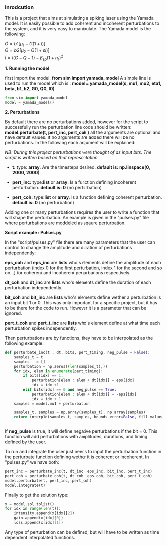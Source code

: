 ### Inrodcution </md>


This is a project that aims at simulating a spiking laser using the Yamada model. It is easily possible to add coherent and incoherent perturbations to the system, and it is very easy to manipulate.
The Yamada model is the following:

$\dot{G} = b1 \left[\mu_1 - G(1+I) \right]$\
$\dot{Q} = b2 \left[ \mu_2 - Q(1+sI ) \right]$ \
$\dot{I} = I \left(G - Q - 1\right) - \beta_{sp} (1+\eta_1)^2$


**1. Running the model**

first import the model: **from sim import yamada\_model**
A simple line is used to run the model which is : **model = yamada\_model(s, mu1, mu2, eta1, beta, b1, b2, G0, Q0, I0)**
```python
from sim import yamada_model
model = yamada_model()

```

**2. Perturbations**

By default there are no perturbations added, however for the script to successfully run the perturbation line code should be written:\
**model.perturbate(t, pert_inc, pert_coh )**
all the arguments are optional and have default values. If no arguments are added there will be no perturbations. In the following each argument will be explained:

_NB: During this project perturbations were thought of as input bits. The script is written based on that representation._

- **t:** type: **array**. Are the timesteps desired. **default is: np.linspace(0, 2000, 2000)**

- **pert_inc:** type:**list** or **array**. Is a function defining incoherent perturbation. **default is: 0** (no perturbation)

- **pert_coh:** type:**list** or **array**. Is a function defining coherent perturbation. **default is: 0** (no perturbation)

Adding one or many perturbations requires the user to write a function that will shape the perturbation. An example is given in the "pulses.py" file where perturbations are moddeled as sqaure perturbation.

**Script example : Pulses.py**

In the "script/pulses.py" file there are many parameters that the user can control to change the amplitude and duration of perturbations independently:

**eps_coh** and **eps_inc** are **lists** who's elements define the amplitude of each perturbation (index 0 for the first perturbation, index 1 for the second and so on...) for coherent and incoherent perturbations respectively.

**dt_coh** and **dt_inc** are **lists** who's elements define the duration of each perturbation independently.

**bit_coh** and **bit_inc** are **lists** who's elements define wether a perturbation is an input bit 1 or 0. This was only important for a specific project, but it has to be there for the code to run. However it is a parameter that can be ignored.

**pert_t_coh** and **pert_t_inc** are **lists** who's element define at what time each perturbation spikes independently.

Then perturbations are by functions, they have to be interpolated as the following example:
```python
def perturbate_inc(t , dt, bits, pert_timing, neg_pulse = False):
    samples_t = t
    samples   = []
    perturbation = np.zeros((len(samples_t),))
    for idx, elem in enumerate(pert_timing):
        if bits[idx] == 1:
            perturbation[elem : elem + dt[idx]] = eps[idx]
            idx = idx +1
        elif bits[idx] == 0 and neg_pulse == True:
            perturbation[elem : elem + dt[idx]] = -eps[idx]
            idx = idx + 1
    samples = model.mu1 + perturbation
    
    samples_t, samples = np.array(samples_t), np.array(samples)
    return interp1d(samples_t, samples, bounds_error=False, fill_value="extrapolate")
    
```
If **neg_pulse** is true, it will define negative perturbations if the bit = 0.
This function will add perturbations with amplitudes, durations, and timing defined by the user.

To run and integrate the user just needs to input the perturbation function in the perturbate function defining wether it is coherent or incoherent. In "pulses.py" we have both:

```python
pert_inc = perturbate_inc(t, dt_inc, eps_inc, bit_inc, pert_t_inc)
pert_coh = perturbate_coh(t, dt_coh, eps_coh, bit_coh, pert_t_coh)
model.perturbate(t, pert_inc, pert_coh)
model.integrate(t)
```
Finally to get the solution type:
```python
x = model.sol.tolist()
for idx in range(len(t)):
    intensity.append(x[idx][2])
    gain.append(x[idx][0])
    loss.append(x[idx][1])
```
Any type of perturbation can be defined, but will have to be written as time dependent interpolated functions.
